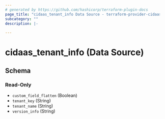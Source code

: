 ```yaml
---
# generated by https://github.com/hashicorp/terraform-plugin-docs
page_title: "cidaas_tenant_info Data Source - terraform-provider-cidaas"
subcategory: ""
description: |-
  
---
```


# cidaas_tenant_info (Data Source)





<!-- schema generated by tfplugindocs -->
## Schema

### Read-Only

- `custom_field_flatten` (Boolean)
- `tenant_key` (String)
- `tenant_name` (String)
- `version_info` (String)


